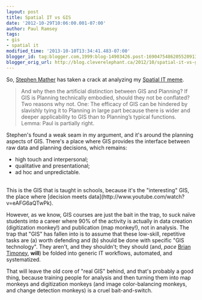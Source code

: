 ```yaml
---
layout: post
title: Spatial IT vs GIS
date: '2012-10-29T10:06:00.001-07:00'
author: Paul Ramsey
tags:
- gis
- spatial it
modified_time: '2013-10-10T13:34:41.483-07:00'
blogger_id: tag:blogger.com,1999:blog-14903426.post-1690475486205520913
blogger_orig_url: http://blog.cleverelephant.ca/2012/10/spatial-it-vs-gis.html
---
```


So, [Stephen Mather](http://smathermather.wordpress.com/2012/10/27/what-is-gis-why-after-30-years-do-i-feel-like-the-field-has-an-identity-crisis/) has taken a crack at analyzing my [Spatial IT meme](http://www.youtube.com/watch?v=01yrhqCro7I). <br />

<blockquote>And why then the artificial distinction between GIS and Planning?  If GIS is Planning technically embodied, should they not be conflated?  Two reasons why not.  One:  The efficacy of GIS can be hindered by slavishly tying it to Planning in large part because there is wider and deeper applicability to GIS than to Planning’s typical functions.  Lemma:  Paul is partially right. </blockquote>

Stephen's found a weak seam in my argument, and it's around the planning aspects of GIS. There's a place where GIS provides the interface between raw data and planning decisions, which remains:

<ul><li>high touch and interpersonal;</li><li>qualitative and presentational;</li><li>ad hoc and unpredictable.</li></ul><br />This is the GIS that is taught in schools, because it's the "interesting" GIS, the place where [decision meets data](http://www.youtube.com/watch?v=eAFG6aQTwPk).

However, as we know, GIS courses are just the bait in the trap, to suck naïve students into a career where 90% of the activity is actually in data creation (digitization monkey!) and publication (map monkey!), not in analysis. The trap that "GIS" has fallen into is to assume that these low-skill, repetitive tasks are (a) worth defending and (b) should be done with specific "GIS technology". They aren't, and they shouldn't; they should (and, *pace* [Brian Timoney](http://mapbrief.com/2012/10/25/if-mapping-is-so-big-why-does-gis-feel-so-small/), **will**) be folded into generic IT workflows, automated, and systematized. 

That will leave the old core of "real GIS" behind, and that's probably a good thing, because training people for analysis and then turning them into map monkeys and digitization monkeys (and image color-balancing monkeys, and change detection monkeys) is a cruel bait-and-switch. <br />